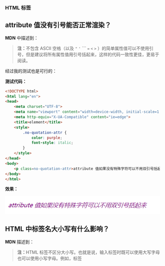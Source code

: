 ### HTML 标签

## attribute 值没有引号能否正常渲染？

**MDN** 中描述到：

><strong>注：</strong>不包含 ASCII 空格（以及 `"` `'` ``` `=` `<` `>` ）的简单属性值可以不使用引号，但是建议将所有属性值用引号括起来，这样的代码一致性更佳，更易于阅读。

经过我的测试也是可行的：

**测试代码：**

```html
<!DOCTYPE html>
<html lang="en">
<head>
    <meta charset="UTF-8">
    <meta name="viewport" content="width=device-width, initial-scale=1.0">
    <meta http-equiv="X-UA-Compatible" content="ie=edge">
    <title>element</title>
    <style>
        .no-quotation-attr {
            color: purple;
            font-style: italic;
        }
    </style>
</head>
<body>
    <p class=no-quotation-attr>attribute 值如果没有特殊字符可以不用双引号括起来</p>
</body>
</html>
```

**效果：**

![效果图](https://github.com/tjx666/FE-Getting-Started/blob/master/HTML/element/screenshots/rendering-no-quotation.png?raw=true)

## HTML 中标签名大小写有什么影响？

**MDN** 描述到：

><strong>注：</strong>HTML 标签不区分大小写。也就是说，输入标签时既可以使用大写字母也可以使用小写字母。例如，标签 [<title>](https://developer.mozilla.org/zh-CN/docs/Web/HTML/Element/title) 写作`<title>`、`<TITLE>`、`<Title>`、`<TiTlE>`，等等都可以正常工作。不过，从一致性、可读性等各方面来说，最好仅使用小写字母。

**测试代码：**

```html
<!DOCTYPE html>
<html lang="en">
<head>
    <meta charset="UTF-8">
    <meta name="viewport" content="width=device-width, initial-scale=1.0">
    <meta http-equiv="X-UA-Compatible" content="ie=edge">
    <title>Document</title>
    <style>
        .test {
            color: coral;
            font-weight: bold;
            font-size: 18px;
            font-style: italic;
        }
    </style>
</head>
<body>
    <h1>小写的一级标题(h1)</h1>
    <BR/>
    <H1>大写的一级标题(H1)</H1>
    &NBSP; <B><u>这是重点，圈起来，要考的。</u></B>
    <span CLASS="test">测试 attribute name 大小写影响</span>
</body>
</html>
```

![测试结果](https://github.com/tjx666/FE-Getting-Started/blob/master/HTML/element/screenshots/tag-name-case.png?raw=true)

上面的测试结果表明，标签名的大小写对其渲染结果没有影响的，但是转码字符比如 `&nbsp;`不会正常工作。其实，浏览器在解析 HTML 标签时会将标签名，属性名都转换为小写。如果想要分隔单词建议使用中划线的方式，比如一个类名`light-green`。**因为我觉得使用小驼峰风格的标识符总给人大小写有区别的错觉。**

